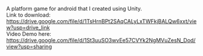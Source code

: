 A platform game for android that I created using Unity.<br>
Link to download: https://drive.google.com/file/d/1TsHrnBPt2SAqCALyLxTWFkjBALQw6xxt/view?usp=drive_link<br>
Video Demo here: https://drive.google.com/file/d/1St3uuSO3wvEe57CVYk2NgMVuZesN_Dod/view?usp=sharing
